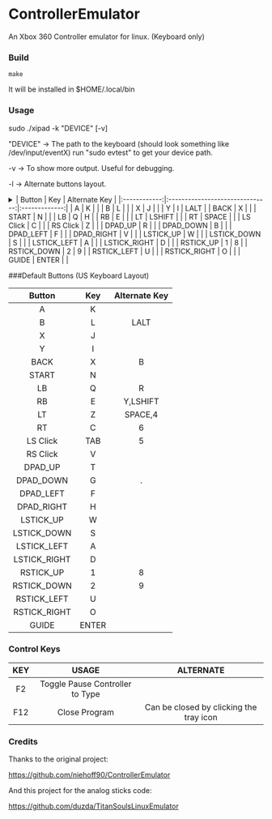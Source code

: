 # ControllerEmulator
An Xbox 360 Controller emulator for linux. (Keyboard only)

### Build

```
make
```

It will be installed in $HOME/.local/bin

### Usage

sudo ./xipad -k "DEVICE" [-v]

"DEVICE" -> The path to the keyboard (should look something like /dev/input/eventX)
            run "sudo evtest" to get your device path.

   -v    -> To show more output. Useful for debugging.

   -l    -> Alternate buttons layout.
   <details>
       <summary>
       | Button       | Key                             | Alternate Key |
       |:------------:|:-------------------------------:|:-------------:|
       | A            | K                               |               |
       | B            | L                               |               |
       | X            | J                               |               |
       | Y            | I                               | LALT          |
       | BACK         | X                               |               |
       | START        | N                               |               |
       | LB           | Q                               | H             |
       | RB           | E                               |               |
       | LT           | LSHIFT                          |               |
       | RT           | SPACE                           |               |
       | LS Click     | C                               |               |
       | RS Click     | Z                               |               |
       | DPAD_UP      | R                               |               |
       | DPAD_DOWN    | B                               |               |
       | DPAD_LEFT    | F                               |               |
       | DPAD_RIGHT   | V                               |               |
       | LSTICK_UP    | W                               |               |
       | LSTICK_DOWN  | S                               |               |
       | LSTICK_LEFT  | A                               |               |
       | LSTICK_RIGHT | D                               |               |
       | RSTICK_UP    | 1                               | 8             |
       | RSTICK_DOWN  | 2                               | 9             |
       | RSTICK_LEFT  | U                               |               |
       | RSTICK_RIGHT | O                               |               |
       | GUIDE        | ENTER                           |               |
       </summary>
   </details>

###Default Buttons (US Keyboard Layout)

| Button       | Key                             | Alternate Key |
|:------------:|:-------------------------------:|:-------------:|
| A            | K                               |               |
| B            | L                               | LALT          |
| X            | J                               |               |
| Y            | I                               |               |
| BACK         | X                               | B             |
| START        | N                               |               |
| LB           | Q                               | R             |
| RB           | E                               | Y,LSHIFT      |
| LT           | Z                               | SPACE,4       |
| RT           | C                               | 6             |
| LS Click     | TAB                             | 5             |
| RS Click     | V                               |               |
| DPAD_UP      | T                               |               |
| DPAD_DOWN    | G                               | .             |
| DPAD_LEFT    | F                               |               |
| DPAD_RIGHT   | H                               |               |
| LSTICK_UP    | W                               |               |
| LSTICK_DOWN  | S                               |               |
| LSTICK_LEFT  | A                               |               |
| LSTICK_RIGHT | D                               |               |
| RSTICK_UP    | 1                               | 8             |
| RSTICK_DOWN  | 2                               | 9             |
| RSTICK_LEFT  | U                               |               |
| RSTICK_RIGHT | O                               |               |
| GUIDE        | ENTER                           |               |

### Control Keys

| KEY          | USAGE                           | ALTERNATE     |
|:------------:|:-------------------------------:|:-------------:|
| F2           | Toggle Pause Controller to Type |               |
| F12          | Close Program                   | Can be closed by clicking the tray icon |

### Credits

Thanks to the original project:

https://github.com/niehoff90/ControllerEmulator

And this project for the analog sticks code:

https://github.com/duzda/TitanSoulsLinuxEmulator
